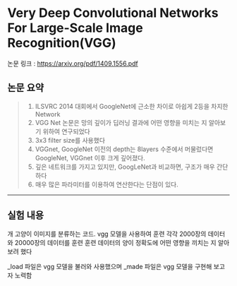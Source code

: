 # Very Deep Convolutional Networks For Large-Scale Image Recognition(VGG)

논문 링크 : https://arxiv.org/pdf/1409.1556.pdf

## 논문 요약

> 1. ILSVRC 2014 대회에서 GoogleNet에 근소한 차이로 아쉽게 2등을 차지한 Network
> 2. VGG Net 논문은 망의 깊이가 딥러닝 결과에 어떤 영향을 미치는 지 알아보기 위하여 연구되었다
> 3. 3x3 filter size를 사용했다
> 4. VGGnet, GoogleNet 이전의 depth는 8layers 수준에서 머물렀다면 GoogleNet, VGGnet 이후 크게 깊어졌다.
> 5. 깊은 네트워크를 가지고 있지만, GoogLeNet과 비교하면, 구조가 매우 간단하다
> 6. 매우 많은 파라미터를 이용하여 연산한다는 단점이 있다.

***

## 실험 내용
개 고양이 이미지를 분류하는 코드. vgg 모델을 사용하여 훈련
각각 2000장의 데이터와 20000장의 데이터를 훈련
훈련 데이터의 양이 정확도에 어떤 영향을 끼치는 지 알아보려 했다
    
_load 파일은 vgg 모델을 불러와 사용했으며
_made 파일은 vgg 모델을 구현해 보고자 노력함
